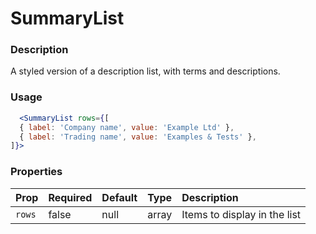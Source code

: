 # SummaryList

### Description

A styled version of a description list, with terms and descriptions.

### Usage

```jsx
  <SummaryList rows={[
  { label: 'Company name', value: 'Example Ltd' },
  { label: 'Trading name', value: 'Examples & Tests' },
]}>
```

### Properties

| Prop   | Required | Default | Type  | Description                  |
| :----- | :------- | :------ | :---- | :--------------------------- |
| `rows` | false    | null    | array | Items to display in the list |
